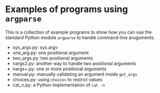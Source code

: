 # Examples of programs using `argparse`

This is a collection of example programs to show how you can use the standard Python module `argparse` to handle command-line aruguments.

* sys_argv.py: sys.argv
* one_arg.py: one positional argument
* two_args.py: two positional arguments
* nargs2.py: another way to handle two positional arguments
* nargs+.py: one or more positional arguments
* manual.py: manually validating an argument inside `get_args`
* choices.py: using `choices` to restrict values
* cat_n.py: a Python implementation of `cat -n`

